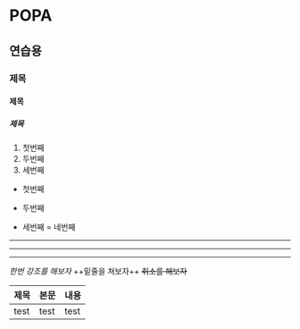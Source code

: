# POPA
## 연습용
### 제목
#### 제목
##### 제목
1. 첫번째
2. 두번째
3. 세번째
* 첫번째
- 두번째
+ 세번째
= 네번째
*****
***
---
*한번 강조를 해보자*
++밑줄을 쳐보자++
~~취소를 해보자~~

|제목|본문|내용|
|-----------|---|---|
|test|test|test|
